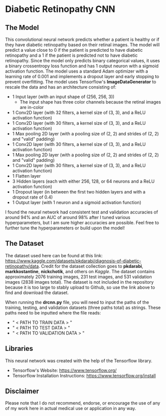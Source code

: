 # Diabetic Retinopathy CNN

## The Model
This convolutional neural network predicts whether a patient is healthy or if they have diabetic retinopathy based on their retinal images. The model will predict a value close to 0 if the patient is predicted to have diabetic retinopathy and a 1 if the patient is predicted not to have diabetic retinopathy. Since the model only predicts binary categorical values, it uses a binary crossentropy loss function and has 1 output neuron with a sigmoid activation function. The model uses a standard Adam optimizer with a learning rate of 0.001 and implements a dropout layer and early stopping to prevent overfitting. The model uses Tensorflow's **ImageDataGenerator** to rescale the data and has an architecture consisting of:
- 1 Input layer (with an input shape of (256, 256, 3))
    * The input shape has three color channels because the retinal images are in-color
- 1 Conv2D layer (with 32 filters, a kernel size of (3, 3), and a ReLU activation function)
- 1 Conv2D layer (with 30 filters, a kernel size of (3, 3), and a ReLU activation function)
- 1 Max pooling 2D layer (with a pooling size of (2, 2) and strides of (2, 2) and "valid" padding)
- 1 Conv2D layer (with 30 filters, a kernel size of (3, 3), and a ReLU activation function)
- 1 Max pooling 2D layer (with a pooling size of (2, 2) and strides of (2, 2) and "valid" padding)
- 1 Conv2D layer (with 30 filters, a kernel size of (3, 3), and a ReLU activation function)
- 1 Flatten layer
- 3 Hidden layers (each with either 256, 128, or 64 neurons and a ReLU activation function)
- 1 Dropout layer (in between the first two hidden layers and with a dropout rate of 0.4)
- 1 Output layer (with 1 neuron and a sigmoid activation function)

I found the neural network had consistent test and validation accuracies of around 94% and an AUC of around 98% after I tuned various hyperparameters, but I am sure higher accuracies are possible. Feel free to further tune the hyperparameters or build upon the model! 

## The Dataset
The dataset used here can be found at this link: https://www.kaggle.com/datasets/pkdarabi/diagnosis-of-diabetic-retinopathy/data. Credit for the dataset collection goes to **pkdarabi**, **markkostantine**, **nickchotik**, and others on *Kaggle*. The dataset contains approximately 2076 training images, 231 test images, and 531 validation images (2838 images total). The dataset is not included in the repository because it is too large to stably upload to Github, so use the link above to find and download the dataset.

When running the **drcnn.py** file, you will need to input the paths of the training, testing, and validation datasets (three paths total) as strings. These paths need to be inputted where the file reads:
- " < PATH TO TRAIN DATA > " 
- " < PATH TO TEST DATA > "
- " < PATH TO VALIDATION DATA > " 

## Libraries
This neural network was created with the help of the Tensorflow library.
- Tensorflow's Website: https://www.tensorflow.org/
- Tensorflow Installation Instructions: https://www.tensorflow.org/install

## Disclaimer
Please note that I do not recommend, endorse, or encourage the use of any of my work here in actual medical use or application in any way.

